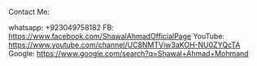 Contact Me: 

whatsapp: +923049758182
FB: https://www.facebook.com/ShawalAhmadOfficialPage
YouTube: https://www.youtube.com/channel/UC8NMTViw3aKOH-NU0ZYQcTA
Google: https://www.google.com/search?q=Shawal+Ahmad+Mohmand

